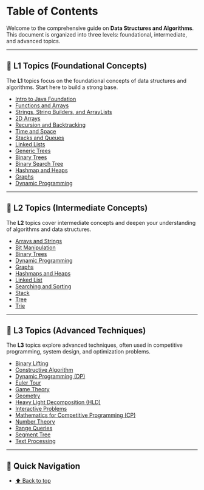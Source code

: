 # Table of Contents

Welcome to the comprehensive guide on **Data Structures and Algorithms**. This document is organized into three levels: foundational, intermediate, and advanced topics.

---

## 📘 L1 Topics (Foundational Concepts)

The **L1** topics focus on the foundational concepts of data structures and algorithms. Start here to build a strong base.

- [Intro to Java Foundation](L1/Intro%20to%20Java%20Foundation.md)
- [Functions and Arrays](L1/Functions%20and%20Arrays.md)
- [Strings, String Builders, and ArrayLists](L1/Strings%2C%20String%20Builders%20and%20ArrayLists.md)
- [2D Arrays](L1/2D%20Arrays.md)
- [Recursion and Backtracking](L1/Recursion%20and%20Backtracking.md)
- [Time and Space](L1/Time%20and%20Space.md)
- [Stacks and Queues](L1/Stacks%20and%20Queues.md)
- [Linked Lists](L1/Linked%20Lists.md)
- [Generic Trees](L1/Generic%20Trees.md)
- [Binary Trees](L1/Binary%20Trees.md)
- [Binary Search Tree](L1/Binary%20Search%20Tree.md)
- [Hashmap and Heaps](L1/Hashmap%20and%20Heaps.md)
- [Graphs](L1/Graphs.md)
- [Dynamic Programming](L1/Dynamic%20Programming.md)

---

## 📗 L2 Topics (Intermediate Concepts)

The **L2** topics cover intermediate concepts and deepen your understanding of algorithms and data structures.

- [Arrays and Strings](L2/Arrays%20and%20Strings.md)
- [Bit Manipulation](L2/Bit%20Manipulation.md)
- [Binary Trees](L2/Binary%20Trees.md)
- [Dynamic Programming](L2/Dynamic%20Programming.md)
- [Graphs](L2/Graphs.md)
- [Hashmaps and Heaps](L2/Hashmaps%20and%20Heaps.md)
- [Linked List](L2/Linked%20List.md)
- [Searching and Sorting](L2/Searching%20and%20Sorting.md)
- [Stack](L2/Stack.md)
- [Tree](L2/Tree.md)
- [Trie](L2/Trie.md)

---

## 📙 L3 Topics (Advanced Techniques)

The **L3** topics explore advanced techniques, often used in competitive programming, system design, and optimization problems.

- [Binary Lifting](L3/Binary%20Lifting.md)
- [Constructive Algorithm](L3/Constructive%20Algorithm.md)
- [Dynamic Programming (DP)](L3/DP.md)
- [Euler Tour](L3/Euler%20Tour.md)
- [Game Theory](L3/Game%20Theory.md)
- [Geometry](L3/Geometry.md)
- [Heavy Light Decomposition (HLD)](L3/HLD.md)
- [Interactive Problems](L3/Interactive%20Problems.md)
- [Mathematics for Competitive Programming (CP)](L3/Maths%20for%20CP.md)
- [Number Theory](L3/Number%20Theory.md)
- [Range Queries](L3/Range%20Queries.md)
- [Segment Tree](L3/Segment%20Tree.md)
- [Text Processing](L3/Text%20Processing.md)

---

## 🔗 Quick Navigation

- [⬆️ Back to top](#table-of-contents)
